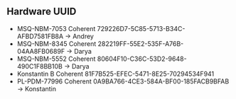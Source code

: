 ## Hardware UUID

* MSQ-NBM-7053 Coherent 729226D7-5C85-5713-B34C-AFBD7581FB8A -> Andrey
* MSQ-NBM-8345 Coherent 282219FF-55E2-535F-A76B-04AA8FB0689F -> Darya
* MSQ-NBM-5552 Coherent 80604F10-C36C-53D2-9648-490C1F8BB10B -> Darya
* Konstantin B Coherent 81F7B525-EFEC-5471-8E25-70294534F941
* PL-PDM-77996 Coherent 0A9BA766-4CE3-584A-BF00-185FACB9BFAB -> Konstantin

